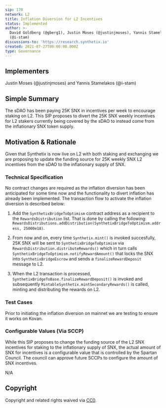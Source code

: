 ```yaml
---
sip: 170
network: L2
title: Inflation Diversion for L2 Incentives
status: Implemented
author: >-
  David Goldberg (@gberg1), Justin Moses (@justinjmoses), Yannis Stamelakos
  (@i-stam)
discussions-to: 'https://research.synthetix.io'
created: 2021-07-27T00:00:00.000Z
type: Governance
---
```


<!--You can leave these HTML comments in your merged SIP and delete the visible duplicate text guides, they will not appear and may be helpful to refer to if you edit it again. This is the suggested template for new SIPs. Note that an SIP number will be assigned by an editor. When opening a pull request to submit your SIP, please use an abbreviated title in the filename, `sip-draft_title_abbrev.md`. The title should be 44 characters or less.-->

## Implementers

Justin Moses (@justinjmoses) and Yannis Stamelakos (@i-stam)

## Simple Summary

The sDAO has been paying 25K SNX in incentives per week to encourage staking on L2. This SIP proposes to divert the 25K SNX weekly incentives for L2 stakers currently being covered by the sDAO to instead come from the inflationary SNX token supply.

## Motivation & Rationale

Given that Synthetix is now live on L2 with both staking and exchanging we are proposing to update the funding source for 25K weekly SNX L2 incentives from the sDAO to the inflationary supply of SNX.

### Technical Specification

No contract changes are required as the inflation diversion has been anticipated for some time now and the functionality to divert inflation has already been implemented. The transaction flow to activate the inflation diversion is described below:

1. Add the `SynthetixBridgeToOptimism` contract address as a recipient to the `RewardsDistribution` list. That is done by calling the following: `RewardsDistributions.addDistribution(SynthetixBridgeToOptimism.address, 25000e18)`.

2. From now and on, every time `Synthetix.mint()` is invoked succesfully, 25K SNX will be sent to `SynthetixBridgeToOptimism` via `RewardsDistribution.distributeRewards()` which in turn calls `SynthetixBridgeToOptimism.notifyRewardAmount()` that locks the SNX into `SynthetixBridgeEscrow` and sends a `finalizeRewardDeposit` message to L2.

3. When the L2 transaction is processed, `SynthetixBridgeToBase.finalizeRewardDeposit()` is invoked and subsequently `MintableSynthetix.mintSecondaryRewards()` is called, minting and distributing the rewards on L2.

### Test Cases

<!--Test cases for an implementation are mandatory for SIPs but can be included with the implementation..-->

Prior to initiating the inflation diversion on mainnet we are testing to ensure it works on Kovan.

### Configurable Values (Via SCCP)

<!--Please list all values configurable via SCCP under this implementation.-->

While this SIP proposes to change the funding source of the L2 SNX incentives for staking to the inflationary supply of SNX, the actual amount of SNX for incentives is a configurable value that is controlled by the Spartan Council. The council can approve future SCCPs to configure the amount of SNX incentives.

N/A

## Copyright

Copyright and related rights waived via [CC0](https://creativecommons.org/publicdomain/zero/1.0/).
